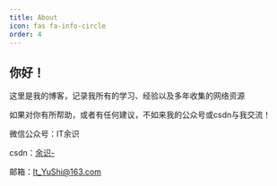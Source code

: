 ```yaml
---
title: About
icon: fas fa-info-circle
order: 4
---
```


## 你好！

这里是我的博客，记录我所有的学习、经验以及多年收集的网络资源

如果对你有所帮助，或者有任何建议，不如来我的公众号或csdn与我交流！

微信公众号：IT余识

csdn：[余识-](https://blog.csdn.net/weixin_50964512?spm=1001.2014.3001.5343 "csdn：余识-")

邮箱：It_YuShi@163.com